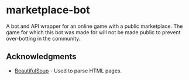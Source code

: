 # marketplace-bot
 A bot and API wrapper for an online game with a public marketplace.
 The game for which this bot was made for will not be made public to prevent over-botting in the community.
## Acknowledgments
* [BeautifulSoup](https://www.crummy.com/software/BeautifulSoup/) - Used to parse HTML pages.
